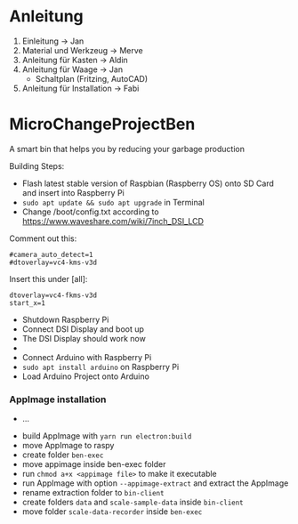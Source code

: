 # Anleitung
1. Einleitung  -> Jan
2. Material und Werkzeug  -> Merve
3. Anleitung für Kasten  -> Aldin
4. Anleitung für Waage  -> Jan
   - Schaltplan (Fritzing, AutoCAD)
5. Anleitung für Installation  -> Fabi

# MicroChangeProjectBen
A smart bin that helps you by reducing your garbage production

Building Steps:
- Flash latest stable version of Raspbian (Raspberry OS) onto SD Card and insert into Raspberry Pi
- `sudo apt update && sudo apt upgrade` in Terminal
- Change /boot/config.txt according to https://www.waveshare.com/wiki/7inch_DSI_LCD

Comment out this:
```
#camera_auto_detect=1
#dtoverlay=vc4-kms-v3d
```

Insert this under [all]:
```
dtoverlay=vc4-fkms-v3d
start_x=1
```

- Shutdown Raspberry Pi
- Connect DSI Display and boot up
- The DSI Display should work now
- <Insert Arduino Part here>
- Connect Arduino with Raspberry Pi
- `sudo apt install arduino` on Raspberry Pi
- Load Arduino Project onto Arduino

### AppImage installation

- ...
<!-- - Install libfuse2 -->
- build AppImage with `yarn run electron:build`
- move AppImage to raspy
- create folder `ben-exec`
- move appimage inside ben-exec folder
- run `chmod a+x <appimage file>` to make it executable
- run AppImage with option `--appimage-extract` and extract the AppImage
- rename extraction folder to `bin-client`
- create folders `data` and `scale-sample-data` inside `bin-client`
- move folder `scale-data-recorder` inside `ben-exec`